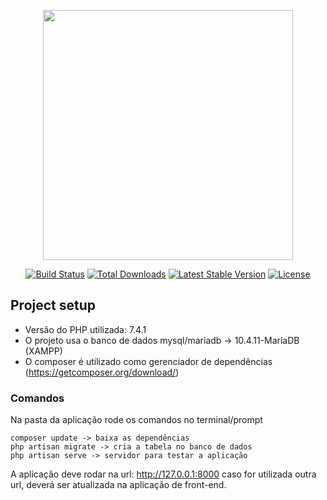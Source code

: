 <p align="center"><img src="https://res.cloudinary.com/dtfbvvkyp/image/upload/v1566331377/laravel-logolockup-cmyk-red.svg" width="400"></p>

<p align="center">
<a href="https://travis-ci.org/laravel/framework"><img src="https://travis-ci.org/laravel/framework.svg" alt="Build Status"></a>
<a href="https://packagist.org/packages/laravel/framework"><img src="https://poser.pugx.org/laravel/framework/d/total.svg" alt="Total Downloads"></a>
<a href="https://packagist.org/packages/laravel/framework"><img src="https://poser.pugx.org/laravel/framework/v/stable.svg" alt="Latest Stable Version"></a>
<a href="https://packagist.org/packages/laravel/framework"><img src="https://poser.pugx.org/laravel/framework/license.svg" alt="License"></a>
</p>

## Project setup

- Versão do PHP utilizada: 7.4.1
- O projeto usa o banco de dados mysql/mariadb ->  10.4.11-MariaDB (XAMPP)
- O composer é utilizado como gerenciador de dependências (https://getcomposer.org/download/)

### Comandos

Na pasta da aplicação rode os comandos no terminal/prompt
````
composer update -> baixa as dependências
php artisan migrate -> cria a tabela no banco de dados
php artisan serve -> servidor para testar a aplicação
````

A aplicação deve rodar na url: http://127.0.0.1:8000 caso for utilizada outra url, deverá ser atualizada na aplicação de front-end.

